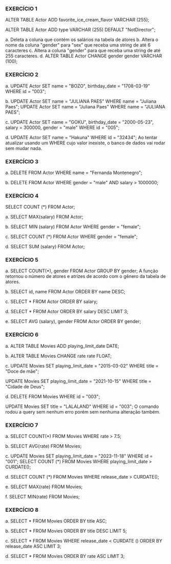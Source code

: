 
### EXERCÍCIO 1
ALTER TABLE Actor ADD favorite_ice_cream_flavor VARCHAR (255);

ALTER TABLE Actor ADD type VARCHAR (255) DEFAULT "NotDirector";

a. Deleta a coluna que contém os salários na tabela de atores
b. Altera o nome da coluna "gender" para "sex" que receba uma string de até 6 caracteres
c. Altera a coluna "gender" para que receba uma string de até 255 caracteres.
d. ALTER TABLE Actor CHANGE gender gender VARCHAR (100);

### EXERCÍCIO 2
a. 
UPDATE Actor
SET name = "BOZO", birthday_date = "1708-03-19"
WHERE id = "003";

b.
UPDATE Actor
SET name = "JULIANA PAES"
WHERE name = "Juliana Paes";
UPDATE Actor
SET name = "Juliana Paes"
WHERE name = "JULIANA PAES";

c. 
UPDATE Actor
SET name = "GOKU", birthday_date = "2000-05-23", salary = 300000, gender = "male"
WHERE id = "005";

d. 
UPDATE Actor
SET name = "Hakuna"
WHERE id = "32434";
Ao tentar atualizar usando um WHERE cujo valor inexiste, 
o banco de dados vai rodar sem mudar nada. 

### EXERCÍCIO 3
a.
DELETE FROM Actor WHERE name = "Fernanda Montenegro";

b. 
DELETE FROM Actor WHERE gender = "male" AND salary > 1000000;

### EXERCÍCIO 4
SELECT COUNT (*) FROM Actor;

a. 
SELECT MAX(salary) FROM Actor;

b.
SELECT MIN (salary) FROM Actor WHERE gender = "female";

c. 
SELECT COUNT (*) FROM Actor WHERE gender = "female";

d.
SELECT SUM (salary) FROM Actor;

### EXERCÍCIO 5
a.
SELECT COUNT(*), gender
FROM Actor
GROUP BY gender;
A função retornou o número de atores e atrizes de acordo com o gênero da tabela de atores.

b. 
SELECT id, name FROM Actor
ORDER BY name DESC;

c. 
SELECT * FROM Actor
ORDER BY salary;

d.
SELECT * FROM Actor
ORDER BY salary DESC
LIMIT 3;

e.
SELECT AVG (salary), gender FROM Actor
ORDER BY gender;

### EXERCÍCIO 6
a.
ALTER TABLE Movies
ADD playing_limit_date DATE;

b.
ALTER TABLE Movies
CHANGE rate rate FLOAT;

c.
UPDATE Movies 
SET playing_limit_date = "2015-03-02"
WHERE title = "Doce de mãe";

UPDATE Movies 
SET playing_limit_date = "2021-10-15"
WHERE title = "Cidade de Deus";

d.
DELETE FROM Movies
WHERE id = "003";

UPDATE Movies
SET title = "LALALAND"
WHERE id = "003";
O comando rodou a query sem nenhum erro porém sem nenhuma alteração também. 

### EXERCÍCIO 7
a.
SELECT COUNT(*) FROM Movies
WHERE rate > 7.5;

b.
SELECT AVG(rate) FROM Movies;

c.
UPDATE Movies 
SET playing_limit_date = "2023-11-18"
WHERE id = "001";
SELECT COUNT (*) FROM Movies
WHERE playing_limit_date > CURDATE(); 

d.
SELECT COUNT (*) FROM Movies
WHERE release_date > CURDATE();

e.
SELECT MAX(rate) FROM Movies;

f.
SELECT MIN(rate) FROM Movies;

### EXERCÍCIO 8
a.
SELECT * FROM Movies
ORDER BY title ASC;

b.
SELECT * FROM Movies
ORDER BY title DESC
LIMIT 5;

c.
SELECT * FROM Movies
WHERE release_date < CURDATE ()
ORDER BY release_date ASC
LIMIT 3;

d.
SELECT * FROM Movies
ORDER BY rate ASC
LIMIT 3;